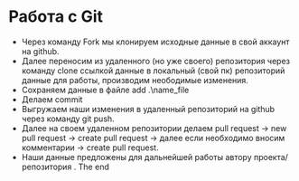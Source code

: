 # Работа с Git

* Через команду Fork мы клонируем исходные данные в свой аккаунт на github.
* Далее переносим из удаленного (но уже своего) репозитория через команду clone ссылкой данные в локальный (свой пк) репозиторий данные для работы, производим неободимые изменения.
* Сохраняем данные в файле add .\name_file
* Делаем commit
* Выгружаем наши изменения в удаленный репозиторий на github через  команду git push.
* Далее на своем удаленном репозитории делаем pull request -> new pull request -> create pull request -> далее если необходимо вносим комментарии -> create pull request.
* Наши данные предложены для дальнейшей работы автору проекта/репозитория .
The end